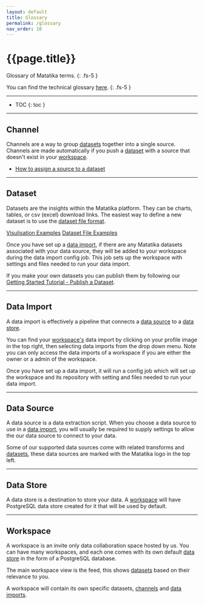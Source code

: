 ```yaml
---
layout: default
title: Glossary
permalink: /glossary
nav_order: 10
---
```


# {{page.title}}

Glossary of Matatika terms.
{: .fs-5 }

You can find the technical glossary [here](https://github.com/Matatika/matatika-examples/tree/master/matatika_technical_glossary).
{: .fs-5 }

---

- TOC
{: toc }

---

## Channel

Channels are a way to group [datasets](#dataset) together into a single source. Channels are made automatically if you push a [dataset](#dataset) with a source that doesn't exist in your [workspace](#workspace).

- [How to assign a source to a dataset]({{site.baseurl}}/data-visualisation/dataset-yaml)

---

## Dataset

Datasets are the insights within the Matatika platform. They can be charts, tables, or csv (excel) download links. The easiest way to define a new dataset is to use the [dataset file format]({{site.baseurl}}/data-visualisation/dataset-yaml). 

[Visulisation Examples]({{site.baseurl}}/data-visualisation/examples/)
[Dataset File Examples](https://github.com/Matatika/matatika-examples/tree/master/example_datasets)

Once you have set up a [data import](#data-import), if there are any Matatika datasets associated with your data source, they will be added to your workspace during the data import config job. This job sets up the workspace with settings and files needed to run your data import.

If you make your own datasets you can publish them by following our [Getting Started Tutorial - Publish a Dataset]({{site.baseurl}}/getting-started/publish-a-dataset-cli).

---

## Data Import

A data import is effectively a pipeline that connects a [data source](#data-source) to a [data store](#data-store).

You can find your [workspace's](#workspace) data import by clicking on your profile image in the top right, then selecting data imports from the drop down menu. Note you can only access the data imports of a workspace if you are either the owner or a admin of the workspace.

Once you have set up a data import, it will run a config job which will set up the workspace and its repository with setting and files needed to run your data import.

---

## Data Source

A data source is a data extraction script. When you choose a data source to use in a [data import](#data-import), you will usually be required to supply settings to allow the our data source to connect to your data. 

Some of our supported data sources come with related transforms and [datasets](#dataset), these data sources are marked with the Matatika logo in the top left.

---

## Data Store

A data store is a destination to store your data. A [workspace](#workspace) will have PostgreSQL data store created for it that will be used by default.

---

## Workspace

A workspace is an invite only data collaboration space hosted by us. You can have many workspaces, and each one comes with its own default [data store](#data-store) in the form of a PostgreSQL database.

The main workspace view is the feed, this shows [datasets](#dataset) based on their relevance to you.

A workspace will contain its own specific datasets, [channels](#channel) and [data imports](#data-import).
